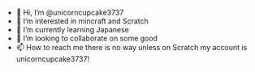 - 👋 Hi, I’m @unicorncupcake3737
- 👀 I’m interested in mincraft and Scratch
- 🌱 I’m currently learning Japanese
- 💞️ I’m looking to collaborate on some good
- 📫 How to reach me there is no way unless on Scratch my account is unicorncupcake3737!

<!---
unicorncupcake3737/unicorncupcake3737 is a ✨ special ✨ repository because its `README.md` (this file) appears on your GitHub profile.
You can click the Preview link to take a look at your changes.
--->
